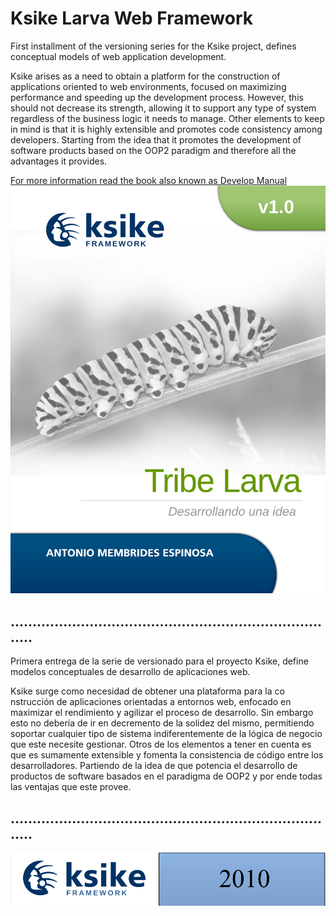 # Ksike Larva Web Framework 
First installment of the versioning series for the Ksike project, defines conceptual models of web application development.

Ksike arises as a need to obtain a platform for the construction of applications oriented to web environments, focused on maximizing performance and speeding up the development process. However, this should not decrease its strength, allowing it to support any type of system regardless of the business logic it needs to manage. Other elements to keep in mind is that it is highly extensible and promotes code consistency among developers. Starting from the idea that it promotes the development of software products based on the OOP2 paradigm and therefore all the advantages it provides.

[For more information read the book also known as Develop Manual](tools/help/manual.de.desarrollo-v1.0.pdf)
![Screenshot](tools/help/readme/portadas_carta_130120_larva.jpg)

## ............................................................................

Primera entrega de la serie de versionado para el proyecto Ksike, define modelos conceptuales de desarrollo de aplicaciones web.

Ksike surge como necesidad de obtener una plataforma para la co nstrucción de aplicaciones orientadas a entornos web, enfocado en maximizar el rendimiento y agilizar el proceso de desarrollo. Sin embargo esto no debería de ir en decremento de la solidez del mismo, permitiendo soportar cualquier tipo de sistema indiferentemente de la lógica de negocio que este necesite gestionar. Otros de los elementos a tener en cuenta es que es sumamente extensible y fomenta la consistencia de código entre los desarrolladores. Partiendo de la idea de que potencia el desarrollo de productos de software basados en el paradigma de OOP2 y por ende todas las ventajas que este provee. 

## ............................................................................

![Screenshot](tools/help/readme/ksike.png)
